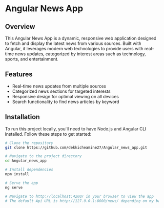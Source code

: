 # Angular News App

## Overview

This Angular News App is a dynamic, responsive web application designed to fetch and display the latest news from various sources. Built with Angular, it leverages modern web technologies to provide users with real-time news updates, categorized by interest areas such as technology, sports, and entertainment. 

## Features

- Real-time news updates from multiple sources
- Categorized news sections for targeted interests
- Responsive design for optimal viewing on all devices
- Search functionality to find news articles by keyword

## Installation

To run this project locally, you'll need to have Node.js and Angular CLI installed. Follow these steps to get started:

```bash
# Clone the repository
git clone https://github.com/dekkicheamine27/Angular_news_app.git

# Navigate to the project directory
cd Angular_news_app

# Install dependencies
npm install

# Serve the app
ng serve

# Navigate to http://localhost:4200/ in your browser to view the app
# The default Api URL is http://127.0.0.1:8000/news/ depending on my backend 

